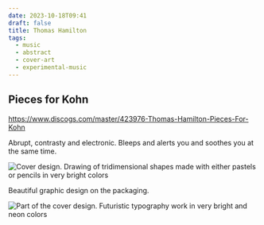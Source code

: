 ```yaml
---
date: 2023-10-18T09:41
draft: false
title: Thomas Hamilton
tags:
  - music
  - abstract
  - cover-art
  - experimental-music
---
```

## Pieces for Kohn

https://www.discogs.com/master/423976-Thomas-Hamilton-Pieces-For-Kohn

Abrupt, contrasty and electronic. Bleeps and alerts you and soothes you at the same time.

![Cover design. Drawing of tridimensional shapes made with either pastels or pencils in very bright colors](../attachment/image/thomas_hamilton-1697616210921.jpeg)

Beautiful graphic design on the packaging.

![Part of the cover design. Futuristic typography work in very bright and neon colors](../attachment/image/thomas_hamilton-1697616438162.jpeg)